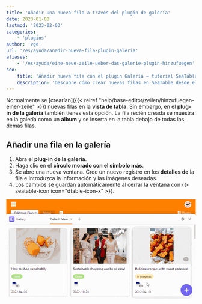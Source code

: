 ```yaml
---
title: 'Añadir una nueva fila a través del plugin de galería'
date: 2023-01-08
lastmod: '2023-02-03'
categories:
    - 'plugins'
author: 'vge'
url: '/es/ayuda/anadir-nueva-fila-plugin-galeria'
aliases:
    - '/es/ayuda/eine-neue-zeile-ueber-das-galerie-plugin-hinzufuegen'
seo:
    title: 'Añadir nueva fila con el plugin Galería – tutorial SeaTable'
    description: 'Descubre cómo crear nuevas filas en SeaTable desde el plugin Galería para organizar tus datos y fotografías fácilmente.'
---
```


Normalmente se [crearían]({{< relref "help/base-editor/zeilen/hinzufuegen-einer-zeile" >}}) nuevas filas en la **vista de tabla**. Sin embargo, en el **plug-in de la galería** también tienes esta opción. La fila recién creada se muestra en la galería como un **álbum** y se inserta en la tabla debajo de todas las demás filas.

## Añadir una fila en la galería

1. Abra el **plug-in de la galería**.
2. Haga clic en el **círculo morado con el símbolo más**.
3. Se abre una nueva ventana. Cree un nuevo registro en los **detalles de** la fila e introduzca la información y las imágenes deseadas.
4. Los cambios se guardan automáticamente al cerrar la ventana con {{< seatable-icon icon="dtable-icon-x" >}}.

![Añadir una nueva fila a través del plugin de galería](images/Eine-neue-Zeile-ueber-das-Galerie-Plugin-hinzufuegen.gif)
